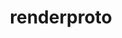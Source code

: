 ---
title: "renderproto"
layout: cache
categories: [package, develop]
meta: {"versions": ["0.11.1"], "compilers": ["gcc@7.5.0"]}
spec_files: 
 - spec-0.json
spec_names:
 - 'renderproto@0.11.1%gcc@7.5.0 arch=linux-ubuntu18.04-x86_64 ^pkgconf@1.8.0%gcc@7.5.0 arch=linux-ubuntu18.04-x86_64 ^util-macros@1.19.3%gcc@7.5.0 arch=linux-ubuntu18.04-x86_64'
---